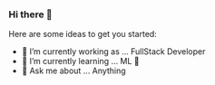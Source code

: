 ### Hi there 👋

Here are some ideas to get you started:

- 🔭 I’m currently working as ... FullStack Developer
- 🌱 I’m currently learning ... ML 👯 
- 💬 Ask me about ... Anything
